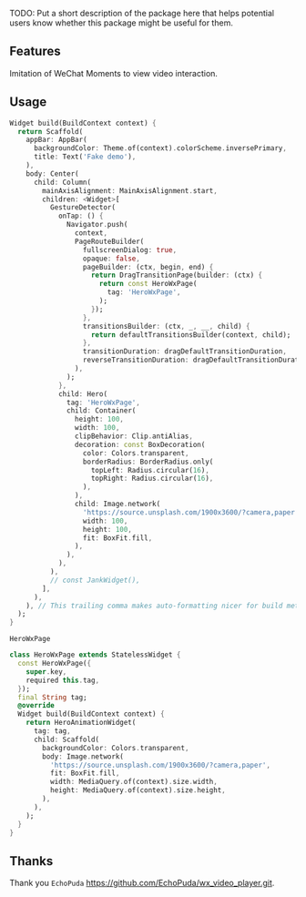 <!--
This README describes the package. If you publish this package to pub.dev,
this README's contents appear on the landing page for your package.

For information about how to write a good package README, see the guide for
[writing package pages](https://dart.dev/guides/libraries/writing-package-pages).

For general information about developing packages, see the Dart guide for
[creating packages](https://dart.dev/guides/libraries/create-library-packages)
and the Flutter guide for
[developing packages and plugins](https://flutter.dev/developing-packages).
-->

TODO: Put a short description of the package here that helps potential users
know whether this package might be useful for them.

## Features

Imitation of WeChat Moments to view video interaction.

## Usage

```dart
Widget build(BuildContext context) {
  return Scaffold(
    appBar: AppBar(
      backgroundColor: Theme.of(context).colorScheme.inversePrimary,
      title: Text('Fake demo'),
    ),
    body: Center(
      child: Column(
        mainAxisAlignment: MainAxisAlignment.start,
        children: <Widget>[
          GestureDetector(
            onTap: () {
              Navigator.push(
                context,
                PageRouteBuilder(
                  fullscreenDialog: true,
                  opaque: false,
                  pageBuilder: (ctx, begin, end) {
                    return DragTransitionPage(builder: (ctx) {
                      return const HeroWxPage(
                        tag: 'HeroWxPage',
                      );
                    });
                  },
                  transitionsBuilder: (ctx, _, __, child) {
                    return defaultTransitionsBuilder(context, child);
                  },
                  transitionDuration: dragDefaultTransitionDuration,
                  reverseTransitionDuration: dragDefaultTransitionDuration,
                ),
              );
            },
            child: Hero(
              tag: 'HeroWxPage',
              child: Container(
                height: 100,
                width: 100,
                clipBehavior: Clip.antiAlias,
                decoration: const BoxDecoration(
                  color: Colors.transparent,
                  borderRadius: BorderRadius.only(
                    topLeft: Radius.circular(16),
                    topRight: Radius.circular(16),
                  ),
                ),
                child: Image.network(
                  'https://source.unsplash.com/1900x3600/?camera,paper',
                  width: 100,
                  height: 100,
                  fit: BoxFit.fill,
                ),
              ),
            ),
          ),
          // const JankWidget(),
        ],
      ),
    ), // This trailing comma makes auto-formatting nicer for build methods.
  );
}
```

`HeroWxPage`

```dart
class HeroWxPage extends StatelessWidget {
  const HeroWxPage({
    super.key,
    required this.tag,
  });
  final String tag;
  @override
  Widget build(BuildContext context) {
    return HeroAnimationWidget(
      tag: tag,
      child: Scaffold(
        backgroundColor: Colors.transparent,
        body: Image.network(
          'https://source.unsplash.com/1900x3600/?camera,paper',
          fit: BoxFit.fill,
          width: MediaQuery.of(context).size.width,
          height: MediaQuery.of(context).size.height,
        ),
      ),
    );
  }
}
```

## Thanks

Thank you `EchoPuda` https://github.com/EchoPuda/wx_video_player.git.
